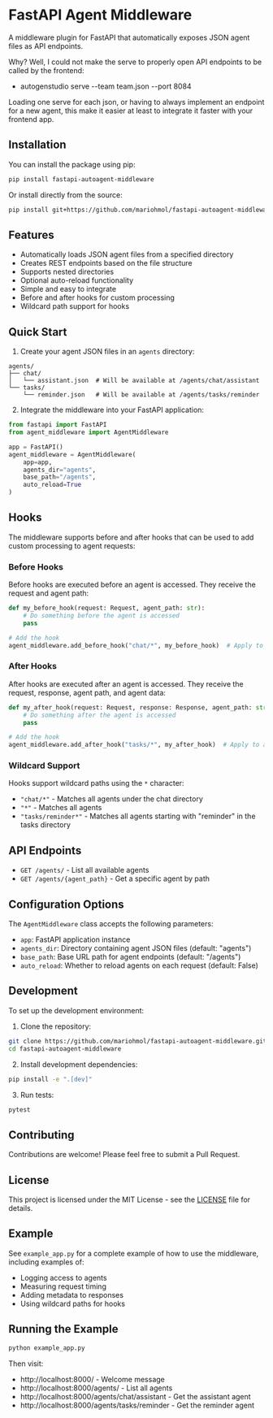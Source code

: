 # FastAPI Agent Middleware

A middleware plugin for FastAPI that automatically exposes JSON agent files as API endpoints.

Why?
Well, I could not make the serve to properly open API endpoints to be called by the frontend:
* autogenstudio serve --team team.json --port 8084

Loading one serve for each json, or having to always implement an endpoint for a new agent, this make it easier at least to integrate it faster with your frontend app.

## Installation

You can install the package using pip:

```bash
pip install fastapi-autoagent-middleware
```

Or install directly from the source:

```bash
pip install git+https://github.com/mariohmol/fastapi-autoagent-middleware.git
```

## Features

- Automatically loads JSON agent files from a specified directory
- Creates REST endpoints based on the file structure
- Supports nested directories
- Optional auto-reload functionality
- Simple and easy to integrate
- Before and after hooks for custom processing
- Wildcard path support for hooks

## Quick Start

1. Create your agent JSON files in an `agents` directory:

```
agents/
├── chat/
│   └── assistant.json  # Will be available at /agents/chat/assistant
└── tasks/
    └── reminder.json   # Will be available at /agents/tasks/reminder
```

2. Integrate the middleware into your FastAPI application:

```python
from fastapi import FastAPI
from agent_middleware import AgentMiddleware

app = FastAPI()
agent_middleware = AgentMiddleware(
    app=app,
    agents_dir="agents",
    base_path="/agents",
    auto_reload=True
)
```

## Hooks

The middleware supports before and after hooks that can be used to add custom processing to agent requests:

### Before Hooks

Before hooks are executed before an agent is accessed. They receive the request and agent path:

```python
def my_before_hook(request: Request, agent_path: str):
    # Do something before the agent is accessed
    pass

# Add the hook
agent_middleware.add_before_hook("chat/*", my_before_hook)  # Apply to all chat agents
```

### After Hooks

After hooks are executed after an agent is accessed. They receive the request, response, agent path, and agent data:

```python
def my_after_hook(request: Request, response: Response, agent_path: str, agent_data: dict):
    # Do something after the agent is accessed
    pass

# Add the hook
agent_middleware.add_after_hook("tasks/*", my_after_hook)  # Apply to all task agents
```

### Wildcard Support

Hooks support wildcard paths using the `*` character:

- `"chat/*"` - Matches all agents under the chat directory
- `"*"` - Matches all agents
- `"tasks/reminder*"` - Matches all agents starting with "reminder" in the tasks directory

## API Endpoints

- `GET /agents/` - List all available agents
- `GET /agents/{agent_path}` - Get a specific agent by path

## Configuration Options

The `AgentMiddleware` class accepts the following parameters:

- `app`: FastAPI application instance
- `agents_dir`: Directory containing agent JSON files (default: "agents")
- `base_path`: Base URL path for agent endpoints (default: "/agents")
- `auto_reload`: Whether to reload agents on each request (default: False)

## Development

To set up the development environment:

1. Clone the repository:
```bash
git clone https://github.com/mariohmol/fastapi-autoagent-middleware.git
cd fastapi-autoagent-middleware
```

2. Install development dependencies:
```bash
pip install -e ".[dev]"
```

3. Run tests:
```bash
pytest
```

## Contributing

Contributions are welcome! Please feel free to submit a Pull Request.

## License

This project is licensed under the MIT License - see the [LICENSE](LICENSE) file for details.

## Example

See `example_app.py` for a complete example of how to use the middleware, including examples of:
- Logging access to agents
- Measuring request timing
- Adding metadata to responses
- Using wildcard paths for hooks

## Running the Example

```bash
python example_app.py
```

Then visit:
- http://localhost:8000/ - Welcome message
- http://localhost:8000/agents/ - List all agents
- http://localhost:8000/agents/chat/assistant - Get the assistant agent
- http://localhost:8000/agents/tasks/reminder - Get the reminder agent 